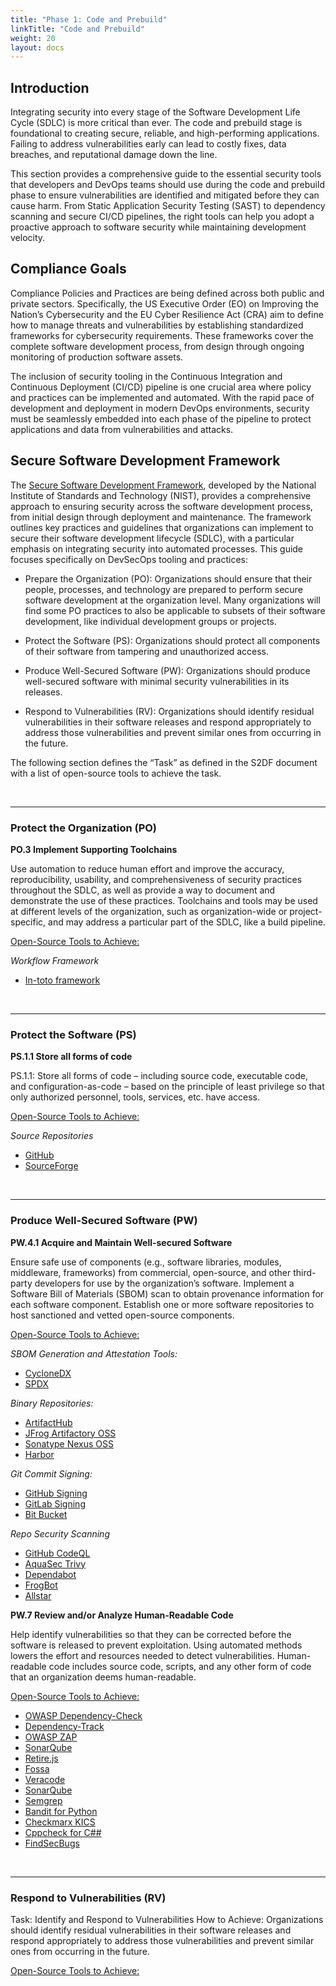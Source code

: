 ```yaml
---
title: "Phase 1: Code and Prebuild"
linkTitle: "Code and Prebuild"
weight: 20
layout: docs
---
```



## Introduction

Integrating security into every stage of the Software Development Life Cycle (SDLC) is more critical than ever. The code and prebuild stage is foundational to creating secure, reliable, and high-performing applications. Failing to address vulnerabilities early can lead to costly fixes, data breaches, and reputational damage down the line.

This section provides a comprehensive guide to the essential security tools that developers and DevOps teams should use during the code and prebuild phase to ensure vulnerabilities are identified and mitigated before they can cause harm. From Static Application Security Testing (SAST) to dependency scanning and secure CI/CD pipelines, the right tools can help you adopt a proactive approach to software security while maintaining development velocity.

## Compliance Goals

Compliance Policies and Practices are being defined across both public and private sectors. Specifically, the US Executive Order (EO) on Improving the Nation’s Cybersecurity and the EU Cyber Resilience Act (CRA) aim to define how to manage threats and vulnerabilities by establishing standardized frameworks for cybersecurity requirements. These frameworks cover the complete software development process, from design through ongoing monitoring of production software assets.

The inclusion of security tooling in the Continuous Integration and Continuous Deployment (CI/CD) pipeline is one crucial area where policy and practices can be implemented and automated. With the rapid pace of development and deployment in modern DevOps environments, security must be seamlessly embedded into each phase of the pipeline to protect applications and data from vulnerabilities and attacks.

## Secure Software Development Framework

The [Secure Software Development Framework](https://nvlpubs.nist.gov/nistpubs/specialpublications/nist.sp.800-218.pdf), developed by the National Institute of Standards and Technology (NIST), provides a comprehensive approach to ensuring security across the software development process, from initial design through deployment and maintenance. The framework outlines key practices and guidelines that organizations can implement to secure their software development lifecycle (SDLC), with a particular emphasis on integrating security into automated processes. This guide focuses specifically on DevSecOps tooling and practices:

- Prepare the Organization (PO): Organizations should ensure that their people,
processes, and technology are prepared to perform secure software development at the
organization level. Many organizations will find some PO practices to also be applicable
to subsets of their software development, like individual development groups or projects.

- Protect the Software (PS): Organizations should protect all components of their software from tampering and unauthorized access.

- Produce Well-Secured Software (PW): Organizations should produce well-secured software with minimal security vulnerabilities in its releases.

- Respond to Vulnerabilities (RV): Organizations should identify residual vulnerabilities in their software releases and respond appropriately to address those vulnerabilities and prevent similar ones from occurring in the future.

The following section defines the “Task” as defined in the S2DF document with a list of open-source tools to achieve the task.

<br>

---

### Protect the Organization (PO)

**PO.3 Implement Supporting Toolchains**

Use automation to reduce human effort and improve the accuracy, reproducibility, usability, and comprehensiveness of security practices throughout the SDLC, as well as provide a way to document and demonstrate the use of these practices. Toolchains and tools may be used at different levels of the organization, such as organization-wide or project-specific, and may address a particular part of the SDLC, like a build pipeline.

<u>Open-Source Tools to Achieve:</u>

_Workflow Framework_

- [In-toto framework](https://in-toto.io/docs/what-is-in-toto/)


<br>

---

### Protect the Software (PS)

**PS.1.1 Store all forms of code**

PS.1.1: Store all forms of code – including source code, executable code, and configuration-as-code – based on the principle of least privilege so that only authorized personnel, tools, services, etc. have access.

<u>Open-Source Tools to Achieve:</u>

_Source Repositories_

- [GitHub](https://git-hub.com/)
- [SourceForge](https://sourceforge.net/)


<br>

---

### Produce Well-Secured Software (PW)

**PW.4.1 Acquire and Maintain Well-secured Software**

Ensure safe use of components (e.g., software libraries, modules, middleware, frameworks) from commercial, open-source, and other third-party developers for use by the organization’s software. Implement a Software Bill of Materials (SBOM) scan to obtain provenance information for each software component. Establish one or more software repositories to host sanctioned and vetted open-source components.

<u>Open-Source Tools to Achieve:</u>

_SBOM Generation and Attestation Tools:_

- [CycloneDX](https://cyclonedx.org/)
- [SPDX](https://github.com/opensbom-generator/spdx-sbom-generator)

_Binary Repositories:_

- [ArtifactHub](https://artifacthub.io/)
- [JFrog Artifactory OSS](https://jfrog.com/community/download-artifactory-oss/)
- [Sonatype Nexus OSS](https://www.sonatype.com/products/nexus-community-edition-download)
- [Harbor](https://goharbor.io/) 

_Git Commit Signing:_

- [GitHub Signing](https://docs.github.com/en/authentication/managing-commit-signature-verification/signing-commits)
- [GitLab Signing](https://docs.gitlab.com/ee/user/project/repository/signed_commits/)
- [Bit Bucket](https://confluence.atlassian.com/bitbucketserver/using-gpg-keys-913477014.html)

_Repo Security Scanning_
- [GitHub CodeQL](https://codeql.github.com/)
- [AquaSec Trivy](https://www.aquasec.com/products/trivy/)
- [Dependabot](https://docs.github.com/en/enterprise-server@3.4/admin/configuration/configuring-github-connect/enabling-dependabot-for-your-enterprise)
- [FrogBot](https://github.com/jfrog/frogbot)
- [Allstar](https://openssf.org/projects/allstar/)


**PW.7 Review and/or Analyze Human-Readable Code**

Help identify vulnerabilities so that they can be corrected before the software is released to prevent exploitation. Using automated methods lowers the effort and resources needed to detect vulnerabilities. Human-readable code includes source code, scripts, and any other form of code that an organization deems human-readable.

<u>Open-Source Tools to Achieve:</u>

- [OWASP Dependency-Check](https://owasp.org/www-project-dependency-check/)
- [Dependency-Track](https://github.com/DependencyTrack/dependency-track)
- [OWASP ZAP](https://www.zaproxy.org/)
- [SonarQube](https://www.sonarsource.com/open-source-editions/sonarqube-community-edition/)
- [Retire.js](https://www.sonarsource.com/open-source-editions/sonarqube-community-edition/)
- [Fossa](https://fossa.com/product/open-source-vulnerability-management)
- [Veracode](https://www.veracode.com/)
- [SonarQube](https://www.sonarsource.com/open-source-editions/)
- [Semgrep](https://github.com/semgrep/semgrep)
- [Bandit for Python](https://github.com/PyCQA/bandit)
- [Checkmarx KICS](https://github.com/Checkmarx/kics)
- [Cppcheck for C##](https://github.com/danmar/cppcheck)
- [FindSecBugs](https://github.com/find-sec-bugs/find-sec-bugs)


<br>

---

### Respond to Vulnerabilities (RV)

Task: Identify and Respond to Vulnerabilities
How to Achieve: Organizations should identify residual vulnerabilities in their software releases and respond appropriately to address those vulnerabilities and prevent similar ones from occurring in the future.

<u>Open-Source Tools to Achieve:</u>


